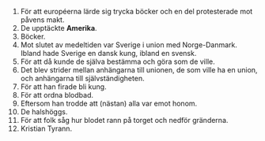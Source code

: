 1. För att européerna lärde sig trycka böcker och en del protesterade mot påvens makt.
2. De upptäckte **Amerika**.
3. Böcker.
4. Mot slutet av medeltiden var Sverige i union med Norge-Danmark. Ibland hade Sverige en dansk kung, ibland en svensk.
5. För att då kunde de själva bestämma och göra som de ville.
6. Det blev strider mellan anhängarna till unionen, de som ville ha en union, och anhängarna till självständigheten.
7. För att han firade bli kung.
8. För att ordna blodbad.
9. Eftersom han trodde att (nästan) alla var emot honom.
10. De halshöggs.
11. För att folk såg hur blodet rann på torget och nedför gränderna.
12. Kristian Tyrann.